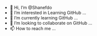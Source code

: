 - 👋 Hi, I’m @Shanefdo
- 👀 I’m interested in Learning GitHub ...
- 🌱 I’m currently learning GitHub ...
- 💞️ I’m looking to collaborate on GitHub ...
- 📫 How to reach me ...

<!---
Shanefdo/Shanefdo is a ✨ special ✨ repository because its `README.md` (this file) appears on your GitHub profile.
You can click the Preview link to take a look at your changes.
--->
